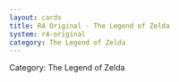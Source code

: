 ```yaml
---
layout: cards
title: R4 Original - The Legend of Zelda
system: r4-original
category: The Legend of Zelda
---
```

<div class="alert alert-secondary mb-4"><span class="i18n innerHTML-category">Category: </span><span class="i18n innerHTML-cat-The Legend of Zelda">The Legend of Zelda</span></div>
